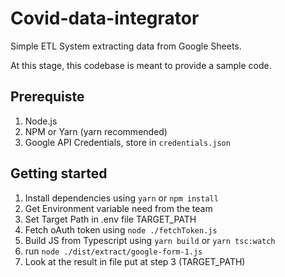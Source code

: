 # Covid-data-integrator

Simple ETL System extracting data from Google Sheets.

At this stage, this codebase is meant to provide a sample code.

## Prerequiste

1. Node.js
2. NPM or Yarn (yarn recommended)
3. Google API Credentials, store in `credentials.json`

## Getting started

1. Install dependencies using `yarn` or `npm install`
2. Get Environment variable need from the team
3. Set Target Path in .env file TARGET_PATH
4. Fetch oAuth token using `node ./fetchToken.js`
5. Build JS from Typescript using `yarn build` or `yarn tsc:watch`
6. run `node ./dist/extract/google-form-1.js`
7. Look at the result in file put at step 3 (TARGET_PATH)
